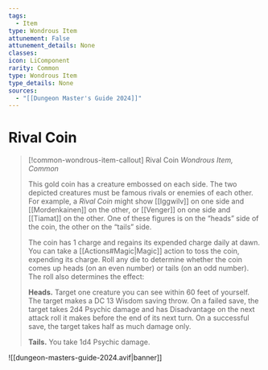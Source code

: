 ```yaml
---
tags:
  - Item
type: Wondrous Item
attunement: False
attunement_details: None
classes:
icon: LiComponent
rarity: Common
type: Wondrous Item
type_details: None
sources: 
  - "[[Dungeon Master's Guide 2024]]"
---
```

# Rival Coin
>[!common-wondrous-item-callout] Rival Coin
>_Wondrous Item, Common_
>
>This gold coin has a creature embossed on each side. The two depicted creatures must be famous rivals or enemies of each other. For example, a _Rival Coin_ might show [[Iggwilv]] on one side and [[Mordenkainen]] on the other, or [[Venger]] on one side and [[Tiamat]] on the other. One of these figures is on the “heads” side of the coin, the other on the “tails” side.
>
>The coin has 1 charge and regains its expended charge daily at dawn. You can take a [[Actions#Magic\|Magic]] action to toss the coin, expending its charge. Roll any die to determine whether the coin comes up heads (on an even number) or tails (on an odd number). The roll also determines the effect:
>
>**Heads.** Target one creature you can see within 60 feet of yourself. The target makes a DC 13 Wisdom saving throw. On a failed save, the target takes 2d4 Psychic damage and has Disadvantage on the next attack roll it makes before the end of its next turn. On a successful save, the target takes half as much damage only.
>
>**Tails.** You take 1d4 Psychic damage.
>


![[dungeon-masters-guide-2024.avif|banner]]
